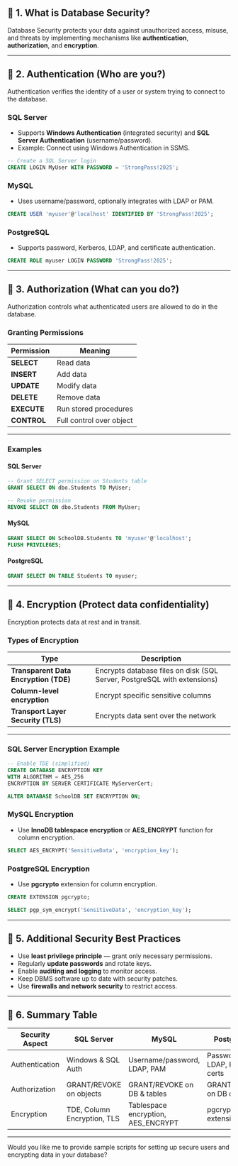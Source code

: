 ## 🔷 1. What is Database Security?

Database Security protects your data against unauthorized access, misuse, and threats by implementing mechanisms like **authentication**, **authorization**, and **encryption**.

---

## 🔷 2. Authentication (Who are you?)

Authentication verifies the identity of a user or system trying to connect to the database.

### SQL Server

* Supports **Windows Authentication** (integrated security) and **SQL Server Authentication** (username/password).
* Example: Connect using Windows Authentication in SSMS.

```sql
-- Create a SQL Server login
CREATE LOGIN MyUser WITH PASSWORD = 'StrongPass!2025';
```

### MySQL

* Uses username/password, optionally integrates with LDAP or PAM.

```sql
CREATE USER 'myuser'@'localhost' IDENTIFIED BY 'StrongPass!2025';
```

### PostgreSQL

* Supports password, Kerberos, LDAP, and certificate authentication.

```sql
CREATE ROLE myuser LOGIN PASSWORD 'StrongPass!2025';
```

---

## 🔷 3. Authorization (What can you do?)

Authorization controls what authenticated users are allowed to do in the database.

### Granting Permissions

| Permission  | Meaning                  |
| ----------- | ------------------------ |
| **SELECT**  | Read data                |
| **INSERT**  | Add data                 |
| **UPDATE**  | Modify data              |
| **DELETE**  | Remove data              |
| **EXECUTE** | Run stored procedures    |
| **CONTROL** | Full control over object |

---

### Examples

#### SQL Server

```sql
-- Grant SELECT permission on Students table
GRANT SELECT ON dbo.Students TO MyUser;

-- Revoke permission
REVOKE SELECT ON dbo.Students FROM MyUser;
```

#### MySQL

```sql
GRANT SELECT ON SchoolDB.Students TO 'myuser'@'localhost';
FLUSH PRIVILEGES;
```

#### PostgreSQL

```sql
GRANT SELECT ON TABLE Students TO myuser;
```

---

## 🔷 4. Encryption (Protect data confidentiality)

Encryption protects data at rest and in transit.

### Types of Encryption

| Type                                  | Description                                                              |
| ------------------------------------- | ------------------------------------------------------------------------ |
| **Transparent Data Encryption (TDE)** | Encrypts database files on disk (SQL Server, PostgreSQL with extensions) |
| **Column-level encryption**           | Encrypt specific sensitive columns                                       |
| **Transport Layer Security (TLS)**    | Encrypts data sent over the network                                      |

---

### SQL Server Encryption Example

```sql
-- Enable TDE (simplified)
CREATE DATABASE ENCRYPTION KEY
WITH ALGORITHM = AES_256
ENCRYPTION BY SERVER CERTIFICATE MyServerCert;

ALTER DATABASE SchoolDB SET ENCRYPTION ON;
```

### MySQL Encryption

* Use **InnoDB tablespace encryption** or **AES\_ENCRYPT** function for column encryption.

```sql
SELECT AES_ENCRYPT('SensitiveData', 'encryption_key');
```

### PostgreSQL Encryption

* Use **pgcrypto** extension for column encryption.

```sql
CREATE EXTENSION pgcrypto;

SELECT pgp_sym_encrypt('SensitiveData', 'encryption_key');
```

---

## 🔷 5. Additional Security Best Practices

* Use **least privilege principle** — grant only necessary permissions.
* Regularly **update passwords** and rotate keys.
* Enable **auditing and logging** to monitor access.
* Keep DBMS software up to date with security patches.
* Use **firewalls and network security** to restrict access.

---

## 🔷 6. Summary Table

| Security Aspect | SQL Server                  | MySQL                               | PostgreSQL                      |
| --------------- | --------------------------- | ----------------------------------- | ------------------------------- |
| Authentication  | Windows & SQL Auth          | Username/password, LDAP, PAM        | Password, LDAP, Kerberos, certs |
| Authorization   | GRANT/REVOKE on objects     | GRANT/REVOKE on DB & tables         | GRANT/REVOKE on DB objects      |
| Encryption      | TDE, Column Encryption, TLS | Tablespace encryption, AES\_ENCRYPT | pgcrypto extension, TLS         |

---

Would you like me to provide sample scripts for setting up secure users and encrypting data in your database?
